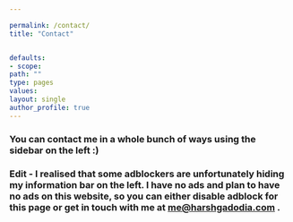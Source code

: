 ```yaml
---

permalink: /contact/
title: "Contact"


defaults:
- scope:
path: ""
type: pages
values:
layout: single
author_profile: true
---
```

### You can contact me in a whole bunch of ways using the sidebar on the left :)

### Edit - I realised that some adblockers are unfortunately hiding my information bar on the left. I have no ads and plan to have no ads on this website, so you can either disable adblock for this page or get in touch with me at me@harshgadodia.com .


